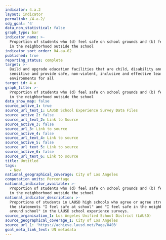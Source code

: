 ```yaml
---
indicator: 4.a.2
layout: indicator
permalink: /4-a-2/
sdg_goal: '4'
data_non_statistical: false
graph_type: bar
indicator_name: >-
  Proportion of students who (d) feel safe on school grounds and (b) feel safe
  in the neighborhood outside the school
indicator_sort_order: 04-aa-02
published: true
reporting_status: complete
target: >-
  Build and upgrade education facilities that are child, disability and gender
  sensitive and provide safe, non-violent, inclusive and effective learning
  environments for all
target_id: 4.a
graph_title: >-
  Proportion of students who (d) feel safe on school grounds and (b) feel safe
  in the neighborhood outside the school
data_show_map: false
source_active_1: true
source_url_text_1: LAUSD School Experience Survey Data Files
source_active_2: false
source_url_text_2: Link to Source
source_active_3: false
source_url_3: Link to source
source_active_4: false
source_url_text_4: Link to source
source_active_5: false
source_url_text_5: Link to source
source_active_6: false
source_url_text_6: Link to source
title: Untitled
tags:
  - New
national_geographical_coverage: City of Los Angeles
computation_units: Percentage
national_indicator_available: >-
  Proportion of students who (d) feel safe on school grounds and (b) feel safe
  in the neighborhood outside the school
national_indicator_description: >-
  Proportions of students in LAUSD high schools who agree or agree strongly with
  the statements "I feel safe at school" and "I feel safe in the neighborhood
  around school" in the LAUSD school experience surveys.
source_organisation_1: Los Angeles Unified School District (LAUSD)
source_geographical_coverage_1: City of Los Angeles
source_url_1: 'https://achieve.lausd.net/Page/8403'
goal_meta_link_text: UN metadata
---
```

